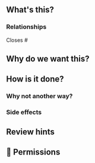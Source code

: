 <!-- This template is a guideline, use your own judgement to write a description that is easy to read and will help get the PR reviewed quickly and accurately -->

## What's this?
<!-- Describe clearly and concisely what this PR changes -->

### Relationships
<!-- Mention any issues or PRs that are connected to this -->

Closes #

## Why do we want this?
<!-- Describe the reason for making this change -->

## How is it done?
<!-- Describe how the changes are implemented, list the different parts the changes consist of if it's more than one -->

### Why not another way?
<!-- Are there other possible solutions that might seem more obvious? Tell us why you didn't go with those -->

### Side effects
<!-- If there are (possible) side effects, something left unfinished or otherwise affected -->

## Review hints
<!-- Give pointers to help reviewers validate the changes, give a list of things that should be tested, show before/after screenshots, etc. -->

## :squid: Permissions
<!-- Is anybody else allowed to merge this? If so, who? -->